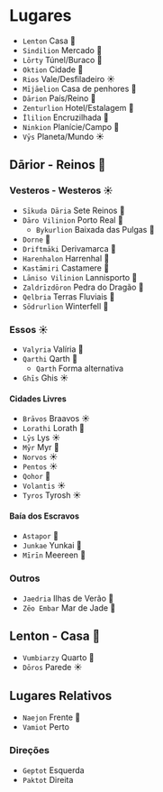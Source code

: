 # Lugares

-   `Lenton` Casa 🌱
-   `Sindilion` Mercado 🌱
-   `Lōrty` Túnel/Buraco 🌙
-   `Oktion` Cidade 🌱
-   `Rios` Vale/Desfiladeiro ☀️
-   `Mījāelion` Casa de penhores 🌱
-   `Dārion` País/Reino 🌱
-   `Zenturlion` Hotel/Estalagem 🌱
-   `Īlilion` Encruzilhada 🌱
-   `Ninkion` Planície/Campo 🌱
-   `Vȳs` Planeta/Mundo ☀️

## Dārior - Reinos 🌱

### Vesteros - Westeros ☀️

-   `Sīkuda Dāria` Sete Reinos 🌱
-   `Dāro Vilinion` Porto Real 🌱
    -   `Bykurlion` Baixada das Pulgas 🌱
-   `Dorne` 🌙
-   `Driftmāki` Derivamarca 🌙
-   `Harenhalon` Harrenhal 🌱
-   `Kastāmiri` Castamere 🌙
-   `Lāniso Vilinion` Lannisporto 🌱
-   `Zaldrīzdōron` Pedra do Dragão 🌱
-   `Qelbria` Terras Fluviais 🌊
-   `Sōdrurlion` Winterfell 🌱

### Essos ☀️

-   `Valyria` Valíria 🌙
-   `Qarthi` Qarth 🌙
    -   `Qarth` Forma alternativa
-   `Ghīs` Ghis ☀️

#### Cidades Livres

-   `Brāvos` Braavos ☀️
-   `Lorathi` Lorath 🌙
-   `Lȳs` Lys ☀️
-   `Mȳr` Myr 🌊
-   `Norvos` ☀️
-   `Pentos` ☀️
-   `Qohor` 🌊
-   `Volantis` ☀️
-   `Tyros` Tyrosh ☀️

#### Baía dos Escravos

-   `Astapor` 🌊
-   `Junkae` Yunkai 🌱
-   `Mīrīn` Meereen 🌙

### Outros

-   `Jaedria` Ilhas de Verão 🌊
-   `Zēo Embar` Mar de Jade 🌊

## Lenton - Casa 🌱

-   `Vumbiarzy` Quarto 🌙
-   `Dōros` Parede ☀️

## Lugares Relativos

-   `Naejon` Frente 🌱
-   `Vamiot` Perto

### Direções

-   `Geptot` Esquerda
-   `Paktot` Direita
